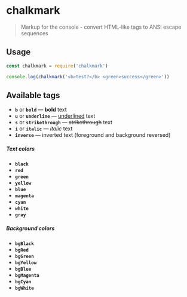 # chalkmark

> Markup for the console - convert HTML-like tags to ANSI escape sequences

## Usage

``` js
const chalkmark = require('chalkmark')

console.log(chalkmark('<b>test?</b> <green>success</green>'))
```

## Available tags

* **`b`** or **`bold`** &mdash; **bold** text
* **`u`** or **`underline`** &mdash; <u>underlined</u> text
* **`s`** or **`strikethrough`** &mdash; ~~strikethrough~~ text
* **`i`** or **`italic`** &mdash; *italic* text
* **`inverse`** &mdash; inverted text (foreground and background reversed)

##### Text colors

* **`black`**
* **`red`**
* **`green`**
* **`yellow`**
* **`blue`**
* **`magenta`**
* **`cyan`**
* **`white`**
* **`gray`**

##### Background colors

* **`bgBlack`**
* **`bgRed`**
* **`bgGreen`**
* **`bgYellow`**
* **`bgBlue`**
* **`bgMagenta`**
* **`bgCyan`**
* **`bgWhite`**
